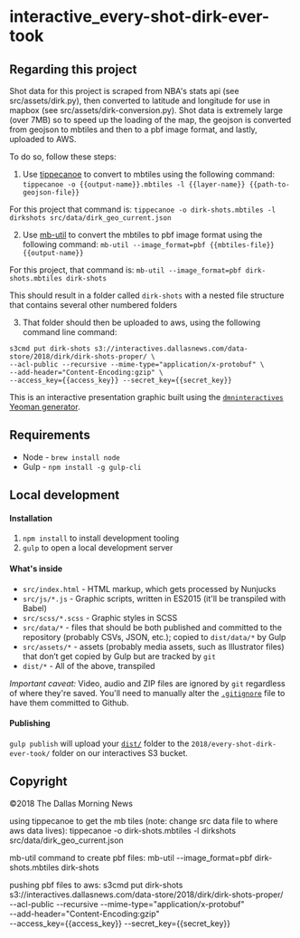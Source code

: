 # interactive_every-shot-dirk-ever-took

## Regarding this project

Shot data for this project is scraped from NBA's stats api (see src/assets/dirk.py), then converted to latitude and longitude for use in mapbox (see src/assets/dirk-conversion.py). Shot data is extremely large (over 7MB) so to speed up the loading of the map, the geojson is converted from geojson to mbtiles and then to a pbf image format, and lastly, uploaded to AWS.

To do so, follow these steps:

1. Use [tippecanoe](https://github.com/mapbox/tippecanoe) to convert to mbtiles using the following command: `tippecanoe -o {{output-name}}.mbtiles -l {{layer-name}} {{path-to-geojson-file}}`

  For this project that command is:
`tippecanoe -o dirk-shots.mbtiles -l dirkshots src/data/dirk_geo_current.json`

2. Use [mb-util](https://github.com/mapbox/mbutil) to convert the mbtiles to pbf image format using the following command: `mb-util --image_format=pbf {{mbtiles-file}} {{output-name}}`

  For this project, that command is:
`mb-util --image_format=pbf dirk-shots.mbtiles dirk-shots`

  This should result in a folder called `dirk-shots` with a nested file structure that contains several other numbered folders

3. That folder should then be uploaded to aws, using the following command line command:
```
s3cmd put dirk-shots s3://interactives.dallasnews.com/data-store/2018/dirk/dirk-shots-proper/ \
--acl-public --recursive --mime-type="application/x-protobuf" \
--add-header="Content-Encoding:gzip" \
--access_key={{access_key}} --secret_key={{secret_key}}
```


This is an interactive presentation graphic built using the [`dmninteractives` Yeoman generator](https://github.com/DallasMorningNews/generator-dmninteractives).

## Requirements

- Node - `brew install node`
- Gulp - `npm install -g gulp-cli`

## Local development

#### Installation

1. `npm install` to install development tooling
2. `gulp` to open a local development server

#### What's inside

- `src/index.html` - HTML markup, which gets processed by Nunjucks
- `src/js/*.js` - Graphic scripts, written in ES2015 (it'll be transpiled with Babel)
- `src/scss/*.scss` - Graphic styles in SCSS
- `src/data/*` - files that should be both published and committed to the repository (probably CSVs, JSON, etc.); copied to `dist/data/*` by Gulp
- `src/assets/*` - assets (probably media assets, such as Illustrator files) that don’t get copied by Gulp but are tracked by `git`
- `dist/*` - All of the above, transpiled

_Important caveat:_ Video, audio and ZIP files are ignored by `git` regardless of where they're saved. You'll need to manually alter the [`.gitignore`](.gitignore) file to have them committed to Github.

#### Publishing

`gulp publish` will upload your [`dist/`](dist/) folder to the `2018/every-shot-dirk-ever-took/` folder on our interactives S3 bucket.

## Copyright

&copy;2018 The Dallas Morning News

using tippecanoe to get the mb tiles (note: change src data file to where aws data lives):
tippecanoe -o dirk-shots.mbtiles -l dirkshots src/data/dirk_geo_current.json

mb-util command to create pbf files:
mb-util --image_format=pbf dirk-shots.mbtiles dirk-shots

pushing pbf files to aws:
s3cmd put dirk-shots s3://interactives.dallasnews.com/data-store/2018/dirk/dirk-shots-proper/ \
--acl-public --recursive --mime-type="application/x-protobuf" \
--add-header="Content-Encoding:gzip" \
--access_key={{access_key}} --secret_key={{secret_key}}
